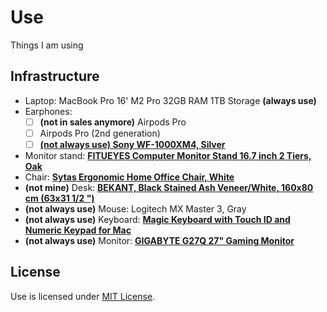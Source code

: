 # Use

Things I am using

## Infrastructure

- Laptop: MacBook Pro 16' M2 Pro 32GB RAM 1TB Storage **(always use)**
- Earphones:
  - [ ] **(not in sales anymore)** Airpods Pro
  - [ ] Airpods Pro (2nd generation)
  - [ ] [**(not always use) Sony WF-1000XM4, Silver**](https://www.amazon.ca/gp/product/B094CLC7WK/ref=ppx_yo_dt_b_asin_title_o01_s00?ie=UTF8&th=1)
- Monitor stand: [**FITUEYES Computer Monitor Stand 16.7 inch 2 Tiers, Oak**](https://www.amazon.ca/gp/product/B0836JHNCF/ref=ppx_yo_dt_b_asin_title_o03_s00?ie=UTF8&th=1)
- Chair: [**Sytas Ergonomic Home Office Chair, White**](https://www.amazon.ca/gp/product/B09BKWR3J5/ref=ppx_yo_dt_b_asin_title_o01_s01?ie=UTF8&psc=1)
- **(not mine)** Desk: [**BEKANT, Black Stained Ash Veneer/White, 160x80 cm (63x31 1/2 ")**](https://www.ikea.com/ca/en/p/bekant-desk-black-stained-ash-veneer-white-s59282682/#content)
- **(not always use)** Mouse: Logitech MX Master 3, Gray
- **(not always use)** Keyboard: [**Magic Keyboard with Touch ID and Numeric Keypad for Mac**](https://www.apple.com/ca/shop/product/MMMR3LL/A/magic-keyboard-with-touch-id-and-numeric-keypad-for-mac-models-with-apple-silicon-us-english-black-keys?fnode=8a0b3f50b8387f68c65bde556e7a84cef97af8ed7e01e7aa8147fc6a3e9c0e3f96b0c1c5ca21d485db2f762f9ccaf1cecbb34572897c0715dc8a5c365689fde94e7146c486b4b8e03c6ea52b0401f3c645da885953ced5d5df84853b919bf57c7c077734423eb0ddb00658b9c3332bda)
- **(not always use)** Monitor: [**GIGABYTE G27Q 27" Gaming Monitor**](https://www.gigabyte.com/Monitor/G27Q#kf)

## License

Use is licensed under [MIT License](LICENSE).